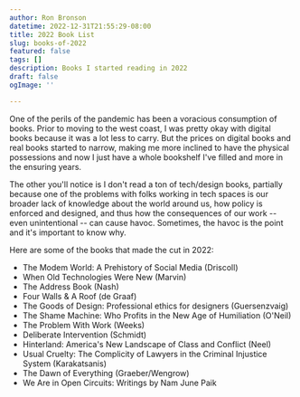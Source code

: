 ```yaml
---
author: Ron Bronson
datetime: 2022-12-31T21:55:29-08:00
title: 2022 Book List
slug: books-of-2022
featured: false
tags: []
description: Books I started reading in 2022
draft: false
ogImage: ''

---
```

One of the perils of the pandemic has been a voracious consumption of books. Prior to moving to the west coast, I was pretty okay with digital books because it was a lot less to carry. But the prices on digital books and real books started to narrow, making me more inclined to have the physical possessions and now I just have a whole bookshelf I've filled and more in the ensuring years.

The other you'll notice is I don't read a ton of tech/design books, partially because one of the problems with folks working in tech spaces is our broader lack of knowledge about the world around us, how policy is enforced and designed, and thus how the consequences of our work -- even unintentional -- can cause havoc. Sometimes, the havoc is the point and it's important to know why. 

Here are some of the books that made the cut in 2022:

* The Modem World: A Prehistory of Social Media (Driscoll)
* When Old Technologies Were New (Marvin)
* The Address Book (Nash)
* Four Walls & A Roof (de Graaf)
* The Goods of Design: Professional ethics for designers (Guersenzvaig)
* The Shame Machine: Who Profits in the New Age of Humiliation (O'Neil)
* The Problem With Work (Weeks)
* Deliberate Intervention (Schmidt)
* Hinterland: America's New Landscape of Class and Conflict (Neel)
* Usual Cruelty: The Complicity of Lawyers in the Criminal Injustice System (Karakatsanis)
* The Dawn of Everything (Graeber/Wengrow)
* We Are in Open Circuits: Writings by Nam June Paik
